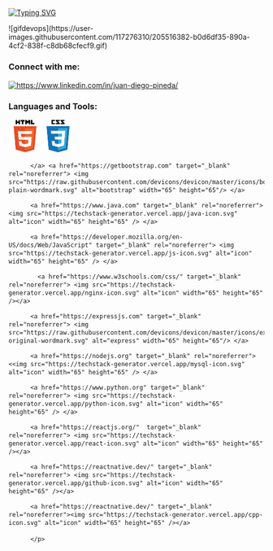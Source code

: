 <link rel="preconnect" href="https://fonts.googleapis.com"><link rel="preconnect" href="https://fonts.gstatic.com" crossorigin><link href="https://fonts.googleapis.com/css2?family=Caveat&display=swap" rel="stylesheet">


<a href="https://git.io/typing-svg"><img src="https://readme-typing-svg.demolab.com?font=caveat&size=35&pause=1000&color=F6F0ED&background=504A4FDA&center=true&vCenter=true&width=900&height=80&lines=Hi%2C+I'm+Juan+Pineda;A+passionate+Developer+from+colombia" alt="Typing SVG" /></a>
<div align="flex" >
![gifdevops](https://user-images.githubusercontent.com/117276310/205516382-b0d6df35-890a-4cf2-838f-c8db68cfecf9.gif)
</div>

<h3 align="left">Connect with me:</h3>
<p align="left">
<a href="https://linkedin.com/in/https://www.linkedin.com/in/juan-diego-pineda/" target="blank"><img align="center" src="https://raw.githubusercontent.com/rahuldkjain/github-profile-readme-generator/master/src/images/icons/Social/linked-in-alt.svg" alt="https://www.linkedin.com/in/juan-diego-pineda/" height="30" width="40" /></a>
</p>

<h3 align="left">Languages and Tools:</h3>
<p style="display: flex; align-items: flex-start;> 
   <!-- 1    html       -->
          <a href="https://www.w3.org/html/" target="_blank" rel="noreferrer"> <img src="https://raw.githubusercontent.com/devicons/devicon/master/icons/html5/html5-original-wordmark.svg" alt="html5" width="65" height="65"/> </a>
  <!-- 2    css      -->
          <a href="https://www.w3schools.com/css/" target="_blank" rel="noreferrer"> <img src="https://raw.githubusercontent.com/devicons/devicon/master/icons/css3/css3-original-wordmark.svg" alt="css3" width="65" height="65"/> </a> 
  
  <!-- 3  bootsrtap         -->
          </a> <a href="https://getbootstrap.com" target="_blank" rel="noreferrer"> <img src="https://raw.githubusercontent.com/devicons/devicon/master/icons/bootstrap/bootstrap-plain-wordmark.svg" alt="bootstrap" width="65" height="65"/> </a> 

<!-- 4    java       -->
          <a href="https://www.java.com" target="_blank" rel="noreferrer"> <img src="https://techstack-generator.vercel.app/java-icon.svg" alt="icon" width="65" height="65" /> </a> 

<!--   5   javascript      -->
          <a href="https://developer.mozilla.org/en-US/docs/Web/JavaScript" target="_blank" rel="noreferrer"> <img src="https://techstack-generator.vercel.app/js-icon.svg" alt="icon" width="65" height="65" /> </a>
          
<!-- 6 node      -->
            <a href="https://www.w3schools.com/css/" target="_blank" rel="noreferrer"> <img src="https://techstack-generator.vercel.app/nginx-icon.svg" alt="icon" width="65" height="65" /></a> 

<!--  7   express         -->
          <a href="https://expressjs.com" target="_blank" rel="noreferrer"> <img src="https://raw.githubusercontent.com/devicons/devicon/master/icons/express/express-original-wordmark.svg" alt="express" width="65" height="65"/> </a>

<!--  8  node        -->
          <a href="https://nodejs.org" target="_blank" rel="noreferrer"> <<img src="https://techstack-generator.vercel.app/mysql-icon.svg" alt="icon" width="65" height="65" /> </a> 
          
<!-- 9     python      -->
          <a href="https://www.python.org" target="_blank" rel="noreferrer"> <img src="https://techstack-generator.vercel.app/python-icon.svg" alt="icon" width="65" height="65" /> </a> 

<!--  10  reactjs   -->
          <a href="https://reactjs.org/"  target="_blank" rel="noreferrer"> <img src="https://techstack-generator.vercel.app/react-icon.svg" alt="icon" width="65" height="65" /></a>

<!--11 github    -->
          <a href="https://reactnative.dev/" target="_blank" rel="noreferrer"> <img src="https://techstack-generator.vercel.app/github-icon.svg" alt="icon" width="65" height="65" /></a>
  
  <!--12 c++    -->
          <a href="https://reactnative.dev/" target="_blank" rel="noreferrer"><img src="https://techstack-generator.vercel.app/cpp-icon.svg" alt="icon" width="65" height="65" /></a>
         
          </p>
